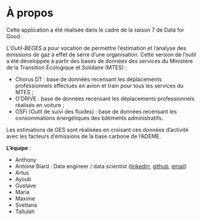 # À propos

Cette application a été réalisée dans le cadre de la saison 7 de Data for Good.

L’*Outil-BEGES* a pour vocation de permettre l’estimation et l’analyse des émissions de gaz à effet de serre d’une organisation. 
Cette version de l’outil a été développée à partir des bases de données des services du Ministère de la Transition Écologique et Solidaire (MTES) :
-	Chorus DT : base de données recensant les déplacements professionnels effectués en avion et train pour tous les services du MTES ;
-	O’DRIVE : base de données recensant les déplacements professionnels réalisés en voiture ;
-	OSFi (Outil de suivi des fluides) : base de données recensant les consommations énergétiques des bâtiments administratifs.

Les estimations de GES sont réalisées en croisant ces données d’activité avec les facteurs d’émissions de la base carbone de l’ADEME.

**L’équipe** : 
- Anthony
- Antoine Biard : Data engineer / data scientist ([linkedin](https://www.linkedin.com/in/antoine-biard-02906355/), [github](https://github.com/antoan2), [email](antoine.biard.10@gmail.com))
- Artus
- Ayoub
- Gustave
- Maria
- Maxime
- Svetlana 
- Tallulah

